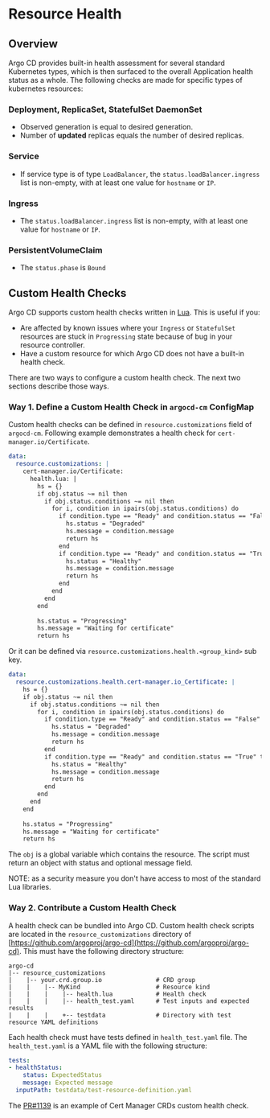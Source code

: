 # Resource Health

## Overview
Argo CD provides built-in health assessment for several standard Kubernetes types, which is then
surfaced to the overall Application health status as a whole. The following checks are made for
specific types of kubernetes resources:

### Deployment, ReplicaSet, StatefulSet DaemonSet
* Observed generation is equal to desired generation.
* Number of **updated** replicas equals the number of desired replicas.

### Service
* If service type is of type `LoadBalancer`, the `status.loadBalancer.ingress` list is non-empty,
with at least one value for `hostname` or `IP`.

### Ingress
* The `status.loadBalancer.ingress` list is non-empty, with at least one value for `hostname` or `IP`.

### PersistentVolumeClaim
* The `status.phase` is `Bound`

## Custom Health Checks

Argo CD supports custom health checks written in [Lua](https://www.lua.org/). This is useful if you:

* Are affected by known issues where your `Ingress` or `StatefulSet` resources are stuck in `Progressing` state because of bug in your resource controller.
* Have a custom resource for which Argo CD does not have a built-in health check.

There are two ways to configure a custom health check. The next two sections describe those ways.

### Way 1. Define a Custom Health Check in `argocd-cm` ConfigMap

Custom health checks can be defined in `resource.customizations` field of `argocd-cm`. Following example demonstrates a health check for `cert-manager.io/Certificate`.

```yaml
data:
  resource.customizations: |
    cert-manager.io/Certificate:
      health.lua: |
        hs = {}
        if obj.status ~= nil then
          if obj.status.conditions ~= nil then
            for i, condition in ipairs(obj.status.conditions) do
              if condition.type == "Ready" and condition.status == "False" then
                hs.status = "Degraded"
                hs.message = condition.message
                return hs
              end
              if condition.type == "Ready" and condition.status == "True" then
                hs.status = "Healthy"
                hs.message = condition.message
                return hs
              end
            end
          end
        end
        
        hs.status = "Progressing"
        hs.message = "Waiting for certificate"
        return hs
```

Or it can be defined via `resource.customizations.health.<group_kind>` sub key.

```yaml
data:
  resource.customizations.health.cert-manager.io_Certificate: |
    hs = {}
    if obj.status ~= nil then
      if obj.status.conditions ~= nil then
        for i, condition in ipairs(obj.status.conditions) do
          if condition.type == "Ready" and condition.status == "False" then
            hs.status = "Degraded"
            hs.message = condition.message
            return hs
          end
          if condition.type == "Ready" and condition.status == "True" then
            hs.status = "Healthy"
            hs.message = condition.message
            return hs
          end
        end
      end
    end
        
    hs.status = "Progressing"
    hs.message = "Waiting for certificate"
    return hs
```

The `obj` is a global variable which contains the resource. The script must return an object with status and optional message field.

NOTE: as a security measure you don't have access to most of the standard Lua libraries.

### Way 2. Contribute a Custom Health Check

A health check can be bundled into Argo CD. Custom health check scripts are located in the `resource_customizations` directory of [https://github.com/argoproj/argo-cd](https://github.com/argoproj/argo-cd). This must have the following directory structure:

```
argo-cd
|-- resource_customizations
|    |-- your.crd.group.io               # CRD group
|    |    |-- MyKind                     # Resource kind
|    |    |    |-- health.lua            # Health check
|    |    |    |-- health_test.yaml      # Test inputs and expected results
|    |    |    +-- testdata              # Directory with test resource YAML definitions
```

Each health check must have tests defined in `health_test.yaml` file. The `health_test.yaml` is a YAML file with the following structure:

```yaml
tests:
- healthStatus:
    status: ExpectedStatus
    message: Expected message
  inputPath: testdata/test-resource-definition.yaml
```

The [PR#1139](https://github.com/argoproj/argo-cd/pull/1139) is an example of Cert Manager CRDs custom health check.
